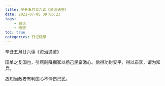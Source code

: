 ```yaml
---
title: 辛丑五月廿六读《资治通鉴》
date: 2021-07-05 09:06:23
tags:
    - 日记
    - 随想
toc: true
categories: 日记随想
---
```

辛丑五月廿六读《资治通鉴》
<!--more-->
田单之复国也，引燕劓降掘冢以扬己民奋激心。后得功封安平，得以庙享，谓为知兵。

故知当政者有利国心不惮伤己民。
